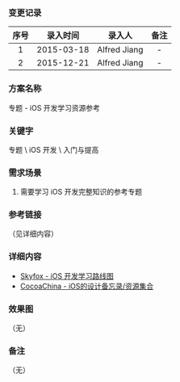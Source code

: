 ### 变更记录

| 序号 | 录入时间 | 录入人 | 备注 |
|:--------:|:--------:|:--------:|:--------:|
| 1 | 2015-03-18 | Alfred Jiang | - |
| 2 | 2015-12-21 | Alfred Jiang | - |

### 方案名称

专题 - iOS 开发学习资源参考

### 关键字

专题 \ iOS 开发 \ 入门与提高 

### 需求场景

1. 需要学习 iOS 开发完整知识的参考专题

### 参考链接
（见详细内容）

### 详细内容

* [Skyfox - iOS 开发学习路线图](http://ios.skyfox.org/route.html)
* [CocoaChina - iOS的设计备忘录/资源集合](http://www.cocoachina.com/bbs/read.php?tid-167908.html)

### 效果图
（无）

### 备注
（无）
